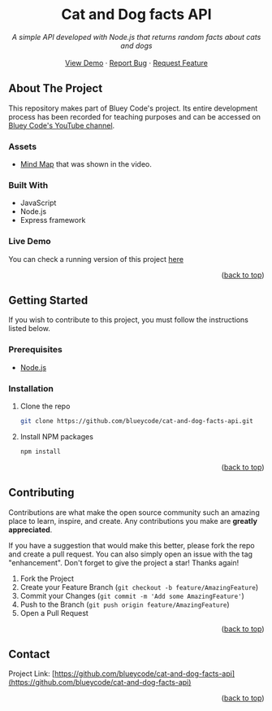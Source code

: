<!-- Improved compatibility of back to top link: See: https://github.com/othneildrew/Best-README-Template/pull/73 -->
<a name="readme-top"></a>

<br />
<div align="center">
  <h1 align="center">Cat and Dog facts API</h1>

  <p align="center">
    <em>A simple API developed with Node.js that returns random facts about cats and dogs</em>
    <br />
    <br />
    <a href="https://cat-and-dog-facts-api.herokuapp.com/cat">View Demo</a>
    ·
    <a href="https://github.com/blueycode/cat-and-dog-facts-api/issues">Report Bug</a>
    ·
    <a href="https://github.com/blueycode/cat-and-dog-facts-api/issues">Request Feature</a>
  </p>
</div>

<!-- ABOUT THE PROJECT -->
## About The Project


This repository makes part of Bluey Code's project. Its entire development process has been recorded for teaching purposes and can be accessed on <a href="https://www.youtube.com/channel/UCk--nTjNkI0sVyuLtMK5unQ">Bluey Code's YouTube channel</a>.

### Assets

* [Mind Map](https://whimsical.com/dog-and-cats-facts-api-bluey-code-4bpLPt5Va6qUxZiNacQ2Vf) that was shown in the video.

### Built With

* JavaScript
* Node.js
* Express framework



<!-- LIVE DEMO -->
### Live Demo

You can check a running version of this project <a href="https://cat-and-dog-facts-api.herokuapp.com/cat">here</a>

<p align="right">(<a href="#readme-top">back to top</a>)</p>

<!-- GETTING STARTED -->
## Getting Started

If you wish to contribute to this project, you must follow the instructions listed below.

### Prerequisites

- [Node.js](https://nodejs.org/en/)

### Installation

1. Clone the repo
   ```sh
   git clone https://github.com/blueycode/cat-and-dog-facts-api.git
   ```
3. Install NPM packages
   ```sh
   npm install
   ```

<p align="right">(<a href="#readme-top">back to top</a>)</p>



<!-- CONTRIBUTING -->
## Contributing

Contributions are what make the open source community such an amazing place to learn, inspire, and create. Any contributions you make are **greatly appreciated**.

If you have a suggestion that would make this better, please fork the repo and create a pull request. You can also simply open an issue with the tag "enhancement".
Don't forget to give the project a star! Thanks again!

1. Fork the Project
2. Create your Feature Branch (`git checkout -b feature/AmazingFeature`)
3. Commit your Changes (`git commit -m 'Add some AmazingFeature'`)
4. Push to the Branch (`git push origin feature/AmazingFeature`)
5. Open a Pull Request

<p align="right">(<a href="#readme-top">back to top</a>)</p>



<!-- CONTACT -->
## Contact

Project Link: [https://github.com/blueycode/cat-and-dog-facts-api](https://github.com/blueycode/cat-and-dog-facts-api)

<p align="right">(<a href="#readme-top">back to top</a>)</p>
